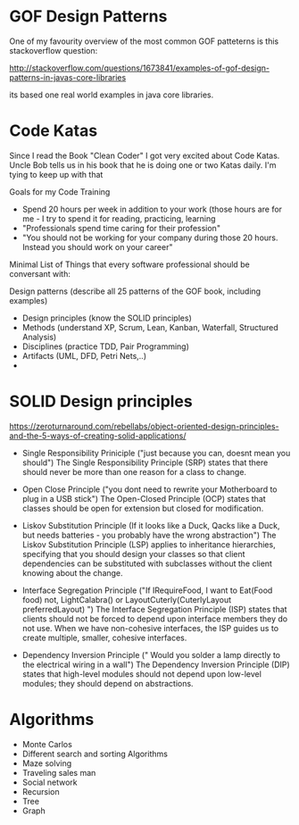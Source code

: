 # GOF Design Patterns

One of my favourity overview of the most common GOF patteterns is this stackoverflow question:

http://stackoverflow.com/questions/1673841/examples-of-gof-design-patterns-in-javas-core-libraries

its based one real world examples in java core libraries.

# Code Katas

Since I read the Book "Clean Coder" I got very excited about Code Katas.
Uncle Bob tells us in his book that he is doing one or two Katas daily.
I'm tying to keep up with that

Goals for my Code Training

* Spend 20 hours per week in addition to your work (those hours are for me - I try to spend it for reading, practicing, learning
* "Professionals spend time caring for their profession"
* "You should not be working for your company during those 20 hours. Instead you should work on your career"



Minimal List of Things that every software professional should be conversant with:

Design patterns (describe all 25 patterns of the GOF book, including examples)

* Design principles (know the SOLID principles)
* Methods (understand XP, Scrum, Lean, Kanban, Waterfall, Structured Analysis)
* Disciplines (practice TDD, Pair Programming)
* Artifacts (UML, DFD, Petri Nets,..)
* 


# SOLID Design principles

https://zeroturnaround.com/rebellabs/object-oriented-design-principles-and-the-5-ways-of-creating-solid-applications/

* Single Responsibility Priniciple ("just because you can, doesnt mean you should")
The Single Responsibility Principle (SRP) states that there should never be more than one reason for a class to change.

* Open Close Principle ("you dont need to rewrite your Motherboard to plug in a USB stick")
The Open-Closed Principle (OCP) states that classes should be open for extension but closed for modification.

* Liskov Substitution Principle (If it looks like a Duck, Qacks like a Duck, but needs batteries - you probably have the wrong abstraction")
The Liskov Substitution Principle (LSP) applies to inheritance hierarchies, specifying that you should design your classes so that client dependencies can be substituted with subclasses without the client knowing about the change.

* Interface Segregation Principle ("If IRequireFood, I want to Eat(Food food) not, LightCalabra() or LayoutCuterly(CuterlyLayout preferredLayout) ")
The Interface Segregation Principle (ISP) states that clients should not be forced to depend upon interface members they do not use. When we have non-cohesive interfaces, the ISP guides us to create multiple, smaller, cohesive interfaces.

* Dependency Inversion Principle (" Would you solder a lamp directly to the electrical wiring in a wall")
The Dependency Inversion Principle (DIP) states that high-level modules should not depend upon low-level modules; they should depend on abstractions.


# Algorithms

* Monte Carlos
* Different search and sorting Algorithms
* Maze solving
* Traveling sales man
* Social network 
* Recursion
* Tree
* Graph





